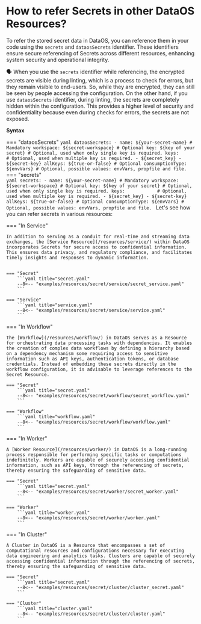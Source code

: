 # How to refer Secrets in other DataOS Resources?

To refer the stored secret data in DataOS, you can reference them in your code using the `secrets` and `dataosSecrets` identifier. These identifiers ensure secure referencing of Secrets across different resources, enhancing system security and operational integrity.

<aside class="callout">

🗣 When you use the <code>secrets</code> identifier while referencing, the encrypted secrets are visible during linting, which is a process to check for errors, but they remain visible to end-users. So, while they are encrypted, they can still be seen by people accessing the configuration. On the other hand, if you use <code>dataosSecrets</code> identifier, during linting, the secrets are completely hidden within the configuration. This provides a higher level of security and confidentiality because even during checks for errors, the secrets are not exposed.
</aside>

**Syntax**

=== "dataosSecrets"
    ```yaml
    dataosSecrets:
    - name: ${your-secret-name} # Mandatory
        workspace: ${secret-workspace} # Optional
        key: ${key of your secret} # Optional, used when only single key is required.
        keys:            # Optional, used when multiple key is required.
        - ${secret_key}
        - ${secret-key}
        allKeys: ${true-or-false} # Optional
        consumptionType: ${envVars} # Optional, possible values: envVars, propfile and file.
    ```
=== "secrets"    
    ```yaml
    secrets:
    - name: ${your-secret-name} # Mandatory
        workspace: ${secret-workspace} # Optional
        key: ${key of your secret} # Optional, used when only single key is required.
        keys:            # Optional, used when multiple key is required.
        - ${secret_key}
        - ${secret-key}
        allKeys: ${true-or-false} # Optional
        consumptionType: ${envVars} # Optional, possible values: envVars, propfile and file.
    ```
Let's see how you can refer secrets in various resources: 

=== "In Service"

    In addition to serving as a conduit for real-time and streaming data exchanges, the [Service Resource](/resources/service/) within DataOS incorporates Secrets for secure access to confidential information. This ensures data privacy, and regulatory compliance, and facilitates timely insights and responses to dynamic information.


    === "Secret"
        ```yaml title="secret.yaml"
        --8<-- "examples/resources/secret/service/secret_service.yaml"
        ```

    === "Service"
        ```yaml title="service.yaml"
        --8<-- "examples/resources/secret/service/service.yaml"
        ```

=== "In Workflow"

    The [Workflow](/resources/workflow/) in DataOS serves as a Resource for orchestrating data processing tasks with dependencies. It enables the creation of complex data workflows by defining a hierarchy based on a dependency mechanism some requiring access to sensitive information such as API keys, authentication tokens, or database credentials. Instead of embedding these secrets directly in the workflow configuration, it is advisable to leverage references to the Secret Resource.

    === "Secret"
        ```yaml title="secret.yaml"
        --8<-- "examples/resources/secret/workflow/secret_workflow.yaml"
        ```

    === "Workflow"
        ```yaml title="workflow.yaml"
        --8<-- "examples/resources/secret/workflow/workflow.yaml"
        ```    

=== "In Worker"

    A [Worker Resource](/resources/worker/) in DataOS is a long-running process responsible for performing specific tasks or computations indefinitely. Workers are capable of securely accessing confidential information, such as API keys, through the referencing of secrets, thereby ensuring the safeguarding of sensitive data.

    === "Secret"
        ```yaml title="secret.yaml"
        --8<-- "examples/resources/secret/worker/secret_worker.yaml"
        ```

    === "Worker"
        ```yaml title="worker.yaml"
        --8<-- "examples/resources/secret/worker/worker.yaml"
        ```

=== "In Cluster"

    A Cluster in DataOS is a Resource that encompasses a set of computational resources and configurations necessary for executing data engineering and analytics tasks. Clusters are capable of securely accessing confidential information through the referencing of secrets, thereby ensuring the safeguarding of sensitive data.
    
    === "Secret"
        ```yaml title="secret.yaml"
        --8<-- "examples/resources/secret/cluster/cluster_secret.yaml"
        ```

    === "Cluster"
        ```yaml title="cluster.yaml"
        --8<-- "examples/resources/secret/cluster/cluster.yaml"
        ```


